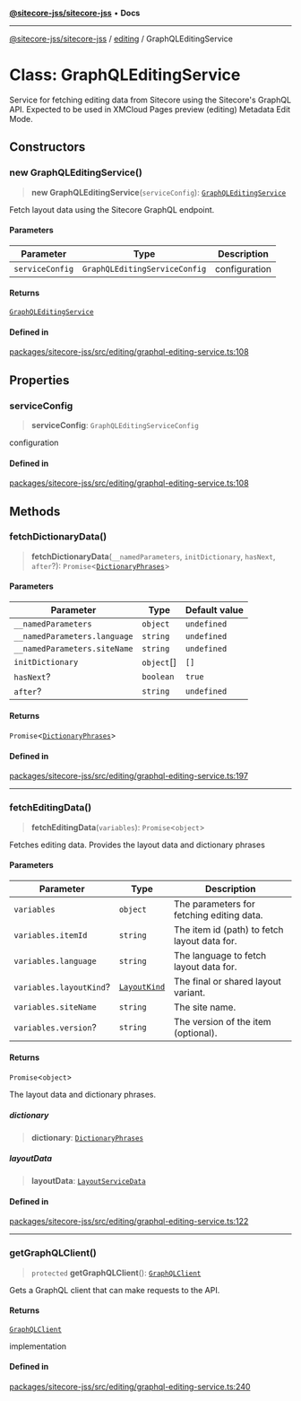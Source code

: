 [**@sitecore-jss/sitecore-jss**](../../README.md) • **Docs**

***

[@sitecore-jss/sitecore-jss](../../README.md) / [editing](../README.md) / GraphQLEditingService

# Class: GraphQLEditingService

Service for fetching editing data from Sitecore using the Sitecore's GraphQL API.
Expected to be used in XMCloud Pages preview (editing) Metadata Edit Mode.

## Constructors

### new GraphQLEditingService()

> **new GraphQLEditingService**(`serviceConfig`): [`GraphQLEditingService`](GraphQLEditingService.md)

Fetch layout data using the Sitecore GraphQL endpoint.

#### Parameters

| Parameter | Type | Description |
| ------ | ------ | ------ |
| `serviceConfig` | `GraphQLEditingServiceConfig` | configuration |

#### Returns

[`GraphQLEditingService`](GraphQLEditingService.md)

#### Defined in

[packages/sitecore-jss/src/editing/graphql-editing-service.ts:108](https://github.com/Sitecore/jss/blob/985b48123d22355eab461b2ffafe781c2cbca1ac/packages/sitecore-jss/src/editing/graphql-editing-service.ts#L108)

## Properties

### serviceConfig

> **serviceConfig**: `GraphQLEditingServiceConfig`

configuration

#### Defined in

[packages/sitecore-jss/src/editing/graphql-editing-service.ts:108](https://github.com/Sitecore/jss/blob/985b48123d22355eab461b2ffafe781c2cbca1ac/packages/sitecore-jss/src/editing/graphql-editing-service.ts#L108)

## Methods

### fetchDictionaryData()

> **fetchDictionaryData**(`__namedParameters`, `initDictionary`, `hasNext`, `after`?): `Promise`\<[`DictionaryPhrases`](../../i18n/interfaces/DictionaryPhrases.md)\>

#### Parameters

| Parameter | Type | Default value |
| ------ | ------ | ------ |
| `__namedParameters` | `object` | `undefined` |
| `__namedParameters.language` | `string` | `undefined` |
| `__namedParameters.siteName` | `string` | `undefined` |
| `initDictionary` | `object`[] | `[]` |
| `hasNext`? | `boolean` | `true` |
| `after`? | `string` | `undefined` |

#### Returns

`Promise`\<[`DictionaryPhrases`](../../i18n/interfaces/DictionaryPhrases.md)\>

#### Defined in

[packages/sitecore-jss/src/editing/graphql-editing-service.ts:197](https://github.com/Sitecore/jss/blob/985b48123d22355eab461b2ffafe781c2cbca1ac/packages/sitecore-jss/src/editing/graphql-editing-service.ts#L197)

***

### fetchEditingData()

> **fetchEditingData**(`variables`): `Promise`\<`object`\>

Fetches editing data. Provides the layout data and dictionary phrases

#### Parameters

| Parameter | Type | Description |
| ------ | ------ | ------ |
| `variables` | `object` | The parameters for fetching editing data. |
| `variables.itemId` | `string` | The item id (path) to fetch layout data for. |
| `variables.language` | `string` | The language to fetch layout data for. |
| `variables.layoutKind`? | [`LayoutKind`](../enumerations/LayoutKind.md) | The final or shared layout variant. |
| `variables.siteName` | `string` | The site name. |
| `variables.version`? | `string` | The version of the item (optional). |

#### Returns

`Promise`\<`object`\>

The layout data and dictionary phrases.

##### dictionary

> **dictionary**: [`DictionaryPhrases`](../../i18n/interfaces/DictionaryPhrases.md)

##### layoutData

> **layoutData**: [`LayoutServiceData`](../../layout/interfaces/LayoutServiceData.md)

#### Defined in

[packages/sitecore-jss/src/editing/graphql-editing-service.ts:122](https://github.com/Sitecore/jss/blob/985b48123d22355eab461b2ffafe781c2cbca1ac/packages/sitecore-jss/src/editing/graphql-editing-service.ts#L122)

***

### getGraphQLClient()

> `protected` **getGraphQLClient**(): [`GraphQLClient`](../../index/interfaces/GraphQLClient.md)

Gets a GraphQL client that can make requests to the API.

#### Returns

[`GraphQLClient`](../../index/interfaces/GraphQLClient.md)

implementation

#### Defined in

[packages/sitecore-jss/src/editing/graphql-editing-service.ts:240](https://github.com/Sitecore/jss/blob/985b48123d22355eab461b2ffafe781c2cbca1ac/packages/sitecore-jss/src/editing/graphql-editing-service.ts#L240)
